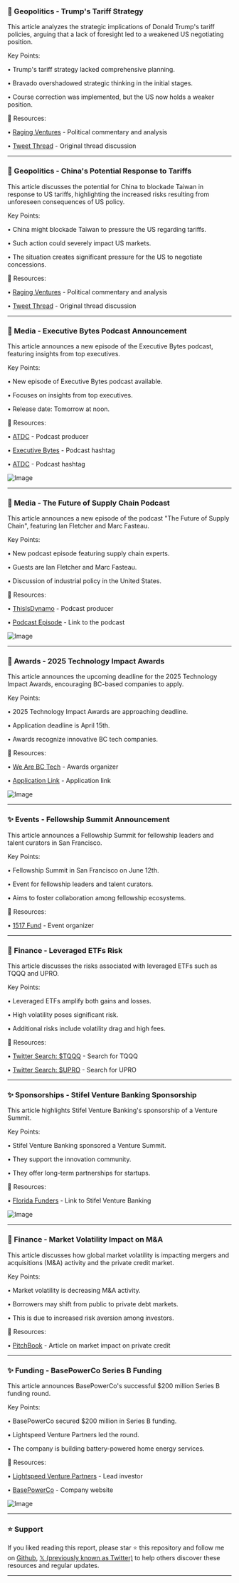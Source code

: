 ### 🤖 Geopolitics - Trump's Tariff Strategy

This article analyzes the strategic implications of Donald Trump's tariff policies, arguing that a lack of foresight led to a weakened US negotiating position.

Key Points:

• Trump's tariff strategy lacked comprehensive planning.

• Bravado overshadowed strategic thinking in the initial stages.

• Course correction was implemented, but the US now holds a weaker position.


🔗 Resources:

• [Raging Ventures](https://x.com/RagingVentures) - Political commentary and analysis

• [Tweet Thread](https://x.com/RagingVentures/status/1910082177812877758) - Original thread discussion


---
### 🤖 Geopolitics - China's Potential Response to Tariffs

This article discusses the potential for China to blockade Taiwan in response to US tariffs, highlighting the increased risks resulting from unforeseen consequences of US policy.

Key Points:

• China might blockade Taiwan to pressure the US regarding tariffs.

• Such action could severely impact US markets.

• The situation creates significant pressure for the US to negotiate concessions.


🔗 Resources:

• [Raging Ventures](https://x.com/RagingVentures) - Political commentary and analysis

• [Tweet Thread](https://x.com/RagingVentures/status/1910126197205254637) - Original thread discussion


---
### 🚀 Media - Executive Bytes Podcast Announcement

This article announces a new episode of the Executive Bytes podcast, featuring insights from top executives.

Key Points:

• New episode of Executive Bytes podcast available.

• Focuses on insights from top executives.

• Release date: Tomorrow at noon.


🔗 Resources:

• [ATDC](https://x.com/atdc) - Podcast producer

• [Executive Bytes](https://x.com/hashtag/ExecutiveBytes?src=hashtag_click) - Podcast hashtag

• [ATDC](https://x.com/hashtag/ATDC?src=hashtag_click) - Podcast hashtag

![Image](https://pbs.twimg.com/ext_tw_video_thumb/1910122799940702208/pu/img/7zYcye3RNfZbIlaY.jpg)


---
### 🚀 Media - The Future of Supply Chain Podcast

This article announces a new episode of the podcast "The Future of Supply Chain", featuring Ian Fletcher and Marc Fasteau.

Key Points:

• New podcast episode featuring supply chain experts.

• Guests are Ian Fletcher and Marc Fasteau.

• Discussion of industrial policy in the United States.


🔗 Resources:

• [ThisIsDynamo](https://x.com/ThisIsDynamo) - Podcast producer

• [Podcast Episode](https://buff.ly/STHSzA2) - Link to the podcast

![Image](https://pbs.twimg.com/ext_tw_video_thumb/1910075318695571456/pu/img/sFu22enwxviCuw-x.jpg)


---
### 🚀 Awards - 2025 Technology Impact Awards

This article announces the upcoming deadline for the 2025 Technology Impact Awards, encouraging BC-based companies to apply.

Key Points:

• 2025 Technology Impact Awards are approaching deadline.

• Application deadline is April 15th.

• Awards recognize innovative BC tech companies.


🔗 Resources:

• [We Are BC Tech](https://wearebctech.com/events/technology-impact-awards-tias) - Awards organizer

• [Application Link](https://wearebctech.com/events/technology-impact-awards-tias) - Application link

![Image](https://pbs.twimg.com/media/GoHzWA8XgAAEAWW?format=jpg&name=small)


---
### ✨ Events - Fellowship Summit Announcement

This article announces a Fellowship Summit for fellowship leaders and talent curators in San Francisco.

Key Points:

• Fellowship Summit in San Francisco on June 12th.

• Event for fellowship leaders and talent curators.

• Aims to foster collaboration among fellowship ecosystems.


🔗 Resources:

• [1517 Fund](https://x.com/1517fund) - Event organizer


---
### 🤖 Finance - Leveraged ETFs Risk

This article discusses the risks associated with leveraged ETFs such as TQQQ and UPRO.

Key Points:

• Leveraged ETFs amplify both gains and losses.

• High volatility poses significant risk.

• Additional risks include volatility drag and high fees.


🔗 Resources:

• [Twitter Search: $TQQQ](https://x.com/search?q=%24TQQQ&src=cashtag_click) - Search for TQQQ

• [Twitter Search: $UPRO](https://x.com/search?q=%24UPRO&src=cashtag_click) - Search for UPRO


---
### ✨ Sponsorships - Stifel Venture Banking Sponsorship

This article highlights Stifel Venture Banking's sponsorship of a Venture Summit.

Key Points:

• Stifel Venture Banking sponsored a Venture Summit.

• They support the innovation community.

• They offer long-term partnerships for startups.


🔗 Resources:

• [Florida Funders](https://hubs.la/Q03gD_Nv0) - Link to Stifel Venture Banking

![Image](https://pbs.twimg.com/media/GoHwkNOWAAAKVaf?format=jpg&name=small)


---
### 🤖 Finance - Market Volatility Impact on M&A

This article discusses how global market volatility is impacting mergers and acquisitions (M&A) activity and the private credit market.


Key Points:

• Market volatility is decreasing M&A activity.

• Borrowers may shift from public to private debt markets.

• This is due to increased risk aversion among investors.


🔗 Resources:

• [PitchBook](https://pitchbook.com/news/articles/rocky-market-tests-private-credit-as-lenders-reach-for-market-share) - Article on market impact on private credit


---
### ✨ Funding - BasePowerCo Series B Funding

This article announces BasePowerCo's successful $200 million Series B funding round.

Key Points:

• BasePowerCo secured $200 million in Series B funding.

• Lightspeed Venture Partners led the round.

• The company is building battery-powered home energy services.


🔗 Resources:

• [Lightspeed Venture Partners](https://x.com/lightspeedvp) - Lead investor

• [BasePowerCo](https://x.com/basepowerco) - Company website

![Image](https://pbs.twimg.com/media/GoHVVFQa4AEN2KS?format=jpg&name=small)


---

### ⭐️ Support

If you liked reading this report, please star ⭐️ this repository and follow me on [Github](https://github.com/Drix10), [𝕏 (previously known as Twitter)](https://x.com/DRIX_10_) to help others discover these resources and regular updates.

---